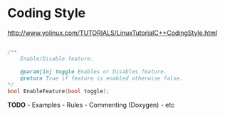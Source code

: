 # Coding Style

http://www.yolinux.com/TUTORIALS/LinuxTutorialC++CodingStyle.html

``` C++

/**
	Enable/Disable feature.

	@param[in] toggle Enables or Disables feature.
	@return True if feature is enabled otherwise false.
*/
bool EnableFeature(bool toggle);

```

**TODO**
	- Examples
	- Rules
	- Commenting (Doxygen)
	- etc